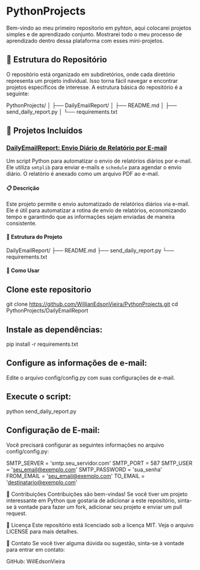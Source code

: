 # PythonProjects

Bem-vindo ao meu primeiro repositorio em pyhton, aqui colocarei projetos simples e de aprendizado conjunto.
Mostrarei todo o meu processo de aprendizado dentro dessa plataforma com esses mini-projetos.

## 📁 Estrutura do Repositório

O repositório está organizado em subdiretórios, onde cada diretório representa um projeto individual. 
Isso torna fácil navegar e encontrar projetos específicos de interesse. A estrutura básica do repositório é a seguinte:

PythonProjects/
│
├── DailyEmailReport/
│ ├── README.md
│ ├── send_daily_report.py
│ └── requirements.txt


## 📝 Projetos Incluídos

### [DailyEmailReport: Envio Diário de Relatório por E-mail](./DailyEmailReport)

Um script Python para automatizar o envio de relatórios diários por e-mail. 
Ele utiliza `smtplib` para enviar e-mails e `schedule` para agendar o envio diário. 
O relatório é anexado como um arquivo PDF ao e-mail.

#### 📋 Descrição

Este projeto permite o envio automatizado de relatórios diários via e-mail. 
Ele é útil para automatizar a rotina de envio de relatórios, economizando tempo 
e garantindo que as informações sejam enviadas de maneira consistente.

#### 📂 Estrutura do Projeto

DailyEmailReport/
├── README.md
├── send_daily_report.py
└── requirements.txt


#### 🚀 Como Usar

## Clone este repositorio
git clone https://github.com/WillianEdsonVieira/PythonProjects.git
cd PythonProjects/DailyEmailReport

## Instale as dependências:
pip install -r requirements.txt

## Configure as informações de e-mail:
Edite o arquivo config/config.py com suas configurações de e-mail.

## Execute o script:
python send_daily_report.py

## Configuração de E-mail:
Você precisará configurar as seguintes informações no arquivo config/config.py:

SMTP_SERVER = 'smtp.seu_servidor.com'
SMTP_PORT = 587
SMTP_USER = 'seu_email@exemplo.com'
SMTP_PASSWORD = 'sua_senha'
FROM_EMAIL = 'seu_email@exemplo.com'
TO_EMAIL = 'destinatario@exemplo.com'

🤝 Contribuições
Contribuições são bem-vindas! Se você tiver um projeto interessante em Python que gostaria de adicionar a este repositório, 
sinta-se à vontade para fazer um fork, adicionar seu projeto e enviar um pull request.

📜 Licença
Este repositório está licenciado sob a licença MIT. Veja o arquivo LICENSE para mais detalhes.

📧 Contato
Se você tiver alguma dúvida ou sugestão, sinta-se à vontade para entrar em contato:

GitHub: WillEdsonVieira

